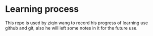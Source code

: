# Learning process
This repo is used by ziqin wang to record his progress of learning use github and git, also he will left some notes in it
for the future use. 
